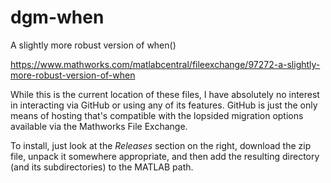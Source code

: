 # dgm-when
A slightly more robust version of when()

https://www.mathworks.com/matlabcentral/fileexchange/97272-a-slightly-more-robust-version-of-when

While this is the current location of these files, I have absolutely no interest in interacting via GitHub or using any of its features.  GitHub is just the only means of hosting that's compatible with the lopsided migration options available via the Mathworks File Exchange.

To install, just look at the *Releases* section on the right, download the zip file, unpack it somewhere appropriate, and then add the resulting directory (and its subdirectories) to the MATLAB path. 






